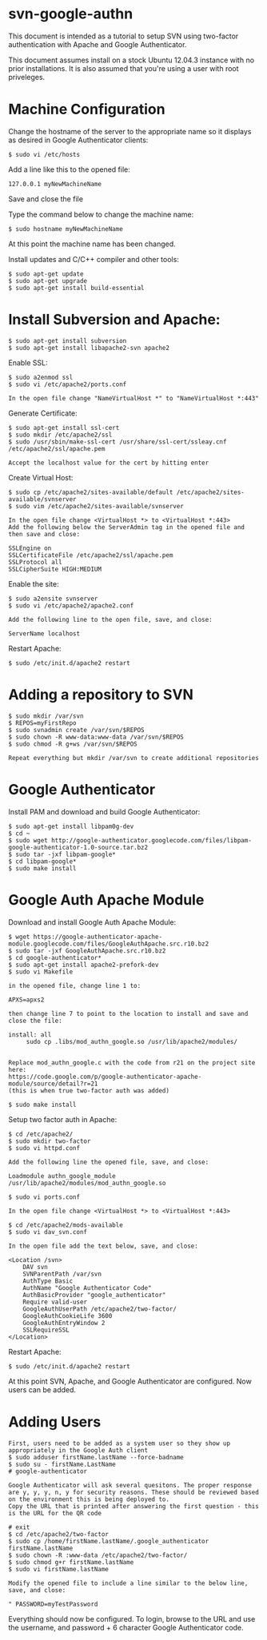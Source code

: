 svn-google-authn
================

This document is intended as a tutorial to setup SVN using two-factor authentication
with Apache and Google Authenticator.


This document assumes install on a stock Ubuntu 12.04.3 instance with no prior installations.
It is also assumed that you're using a user with root priveleges.


Machine Configuration
=====================

Change the hostname of the server to the appropriate name so it displays as desired in Google Authenticator clients:

    $ sudo vi /etc/hosts

Add a line like this to the opened file:

    127.0.0.1 myNewMachineName
  
Save and close the file

Type the command below to change the machine name:

    $ sudo hostname myNewMachineName
    
At this point the machine name has been changed.



Install updates and C/C++ compiler and other tools:

    $ sudo apt-get update
    $ sudo apt-get upgrade
    $ sudo apt-get install build-essential
    


Install Subversion and Apache:
====================

    $ sudo apt-get install subversion
    $ sudo apt-get install libapache2-svn apache2
    
Enable SSL:

    $ sudo a2enmod ssl
    $ sudo vi /etc/apache2/ports.conf
    
    In the open file change "NameVirtualHost *" to "NameVirtualHost *:443"
    
    
Generate Certificate:

    $ sudo apt-get install ssl-cert
    $ sudo mkdir /etc/apache2/ssl
    $ sudo /usr/sbin/make-ssl-cert /usr/share/ssl-cert/ssleay.cnf /etc/apache2/ssl/apache.pem
    
    Accept the localhost value for the cert by hitting enter
    
Create Virtual Host:

    $ sudo cp /etc/apache2/sites-available/default /etc/apache2/sites-available/svnserver
    $ sudo vim /etc/apache2/sites-available/svnserver 
    
    In the open file change <VirtualHost *> to <VirtualHost *:443>
    Add the following below the ServerAdmin tag in the opened file and then save and close:
    
    SSLEngine on
    SSLCertificateFile /etc/apache2/ssl/apache.pem
    SSLProtocol all
    SSLCipherSuite HIGH:MEDIUM
    
Enable the site:

    $ sudo a2ensite svnserver
    $ sudo vi /etc/apache2/apache2.conf
    
    Add the following line to the open file, save, and close:
    
    ServerName localhost
    
Restart Apache:

    $ sudo /etc/init.d/apache2 restart
    
Adding a repository to SVN 
===================

    $ sudo mkdir /var/svn
    $ REPOS=myFirstRepo
    $ sudo svnadmin create /var/svn/$REPOS
    $ sudo chown -R www-data:www-data /var/svn/$REPOS
    $ sudo chmod -R g+ws /var/svn/$REPOS
    
    Repeat everything but mkdir /var/svn to create additional repositories
    

Google Authenticator
=======================

Install PAM and download and build Google Authenticator:

    $ sudo apt-get install libpam0g-dev
    $ cd ~
    $ sudo wget http://google-authenticator.googlecode.com/files/libpam-google-authenticator-1.0-source.tar.bz2
    $ sudo tar -jxf libpam-google*
    $ cd libpam-google*
    $ sudo make install
    


Google Auth Apache Module
=========================

Download and install Google Auth Apache Module:

    $ wget https://google-authenticator-apache-module.googlecode.com/files/GoogleAuthApache.src.r10.bz2
    $ sudo tar -jxf GoogleAuthApache.src.r10.bz2 
    $ cd google-authenticator*
    $ sudo apt-get install apache2-prefork-dev
    $ sudo vi Makefile
    
    in the opened file, change line 1 to:
    
    APXS=apxs2
    
    then change line 7 to point to the location to install and save and close the file:
    
    install: all
         sudo cp .libs/mod_authn_google.so /usr/lib/apache2/modules/
         
         
    Replace mod_authn_google.c with the code from r21 on the project site here:
    https://code.google.com/p/google-authenticator-apache-module/source/detail?r=21
    (this is when true two-factor auth was added)

    $ sudo make install

Setup two factor auth in Apache:

    $ cd /etc/apache2/
    $ sudo mkdir two-factor 
    $ sudo vi httpd.conf
    
    Add the following line the opened file, save, and close:
    
    Loadmodule authn_google_module /usr/lib/apache2/modules/mod_authn_google.so

    $ sudo vi ports.conf
    
    In the open file change <VirtualHost *> to <VirtualHost *:443>

    $ cd /etc/apache2/mods-available
    $ sudo vi dav_svn.conf
    
    In the open file add the text below, save, and close:
    
    <Location /svn>
        DAV svn 
        SVNParentPath /var/svn
        AuthType Basic
        AuthName "Google Authenticator Code"
        AuthBasicProvider "google_authenticator"
        Require valid-user
        GoogleAuthUserPath /etc/apache2/two-factor/
        GoogleAuthCookieLife 3600
        GoogleAuthEntryWindow 2
        SSLRequireSSL
    </Location>
    
Restart Apache:

    $ sudo /etc/init.d/apache2 restart


At this point SVN, Apache, and Google Authenticator are configured. Now users can be added.


Adding Users
===============

    First, users need to be added as a system user so they show up appropriately in the Google Auth client
    $ sudo adduser firstName.lastName --force-badname
    $ sudo su - firstName.LastName
    # google-authenticator
    
    Google Authenticator will ask several quesitons. The proper response are y, y, y, n, y for security reasons. These should be reviewed based on the environment this is being deployed to.
    Copy the URL that is printed after answering the first question - this is the URL for the QR code
    
    # exit
    $ cd /etc/apache2/two-factor
    $ sudo cp /home/firstName.lastName/.google_authenticator firstName.lastName
    $ sudo chown -R :www-data /etc/apache2/two-factor/  
    $ sudo chmod g+r firstName.lastName
    $ sudo vi firstName.lastName
    
    Modify the opened file to include a line similar to the below line, save, and close:
    
    " PASSWORD=myTestPassword


Everything should now be configured. To login, browse to the URL and use the username, and password + 6 character Google Authenticator code.

    
    

    
    



